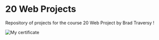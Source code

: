 # 20 Web Projects
Repository of projects for the course 20 Web Project by Brad Traversy !

![My certificate](https://github.com/Ozarko/20_Web_Projects/raw/master/certificate.jpg)
